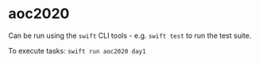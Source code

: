 # aoc2020

Can be run using the `swift` CLI tools - e.g. `swift test` to run the test suite.

To execute tasks: `swift run aoc2020 day1`
